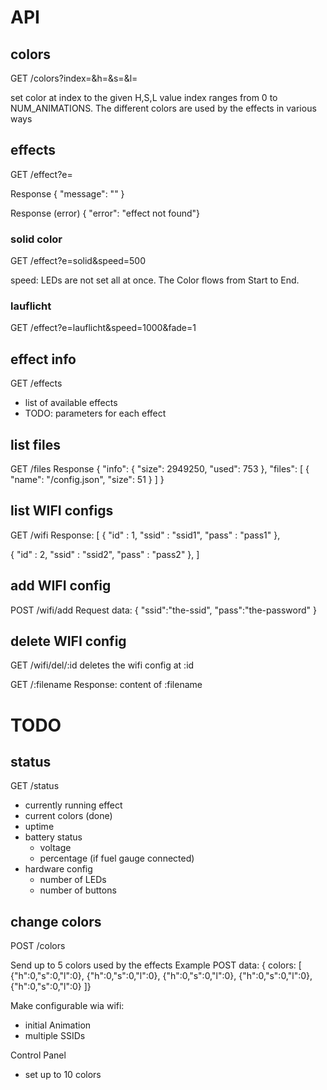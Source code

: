 # API

## colors
GET /colors?index=<index>&h=<hue>&s=<saturation>&l=<lightness>

set color at index to the given H,S,L value
index ranges from 0 to NUM_ANIMATIONS. The different colors are used by the effects in various ways

## effects
GET /effect?e=<effectname>

Response
{ "message": "<message from effect>" }

Response (error)
{ "error": "effect not found"}

### solid color
GET /effect?e=solid&speed=500

speed: LEDs are not set all at once. The Color flows from Start to End.

### lauflicht
GET /effect?e=lauflicht&speed=1000&fade=1

## effect info
GET /effects

- list of available effects
- TODO: parameters for each effect

## list files
GET /files
Response
{
  "info": {
    "size": 2949250,
    "used": 753
  },
  "files": [
    {
      "name": "/config.json",
      "size": 51
    }
  ]
}

## list WIFI configs

GET /wifi
Response:
[
  { "id"   : 1,
    "ssid" : "ssid1",
    "pass" : "pass1" },

  { "id"   : 2,
    "ssid" : "ssid2",
    "pass" : "pass2" },
]

## add WIFI config
POST /wifi/add
Request data:
{
  "ssid":"the-ssid",
  "pass":"the-password"
}

## delete WIFI config
GET /wifi/del/:id
deletes the wifi config at :id


GET /:filename
Response:
content of :filename


# TODO

## status
GET /status

- currently running effect
- current colors (done)
- uptime
- battery status
  - voltage
  - percentage (if fuel gauge connected)
- hardware config
  - number of LEDs
  - number of buttons

## change colors
POST /colors

Send up to 5 colors used by the effects
Example POST data:
{ colors: [
    {"h":0,"s":0,"l":0},
    {"h":0,"s":0,"l":0},
    {"h":0,"s":0,"l":0},
    {"h":0,"s":0,"l":0},
    {"h":0,"s":0,"l":0}
]}

Make configurable wia wifi:
- initial Animation
- multiple SSIDs

Control Panel
- set up to 10 colors

